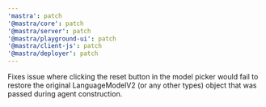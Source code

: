 ```yaml
---
'mastra': patch
'@mastra/core': patch
'@mastra/server': patch
'@mastra/playground-ui': patch
'@mastra/client-js': patch
'@mastra/deployer': patch
---
```


Fixes issue where clicking the reset button in the model picker would fail to restore the original LanguageModelV2 (or any other types) object that was passed during agent construction.
